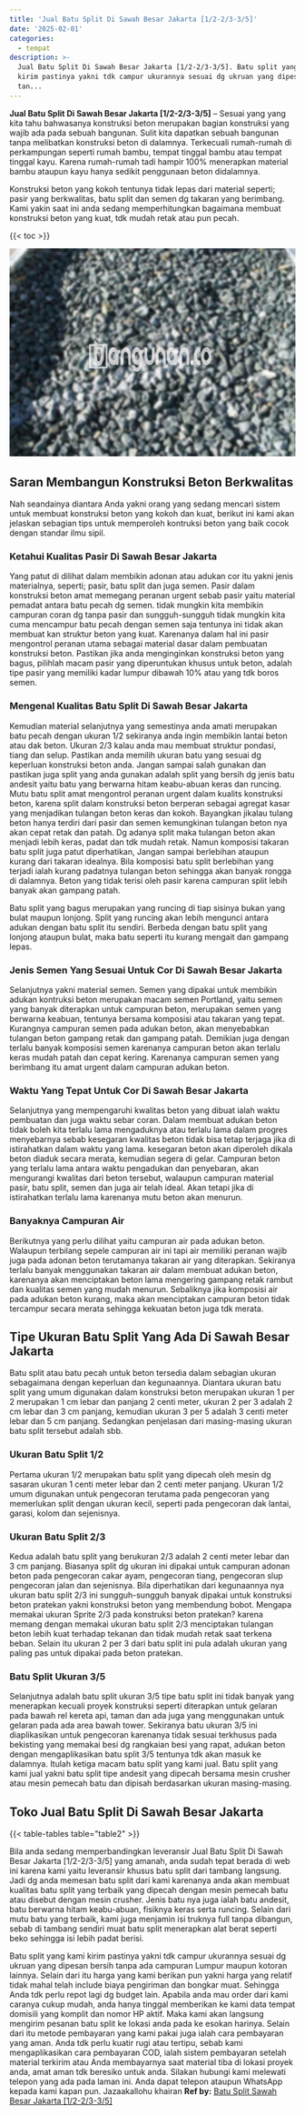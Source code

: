 ```yaml
---
title: 'Jual Batu Split Di Sawah Besar Jakarta [1/2-2/3-3/5]'
date: '2025-02-01'
categories:
  - tempat
description: >-
  Jual Batu Split Di Sawah Besar Jakarta [1/2-2/3-3/5]. Batu split yang kami
  kirim pastinya yakni tdk campur ukurannya sesuai dg ukruan yang dipesan bersih
  tan...
---
```


**Jual Batu Split Di Sawah Besar Jakarta \[1/2-2/3-3/5\]** – Sesuai yang yang kita tahu bahwasanya konstruksi beton merupakan bagian konstruksi yang wajib ada pada sebuah bangunan. Sulit kita dapatkan sebuah bangunan tanpa melibatkan konstruksi beton di dalamnya. Terkecuali rumah-rumah di perkampungan seperti rumah bambu, tempat tinggal bambu atau tempat tinggal kayu. Karena rumah-rumah tadi hampir 100% menerapkan material bambu ataupun kayu hanya sedikit penggunaan beton didalamnya.

Konstruksi beton yang kokoh tentunya tidak lepas dari material seperti; pasir yang berkwalitas, batu split dan semen dg takaran yang berimbang. Kami yakin saat ini anda sedang memperhitungkan bagaimana membuat konstruksi beton yang kuat, tdk mudah retak atau pun pecah.

{{< toc >}}

![Jual Batu Split Di Sawah Besar Jakarta [1/2-2/3-3/5]](/images/jual-batu-split-12.png)

## Saran Membangun Konstruksi Beton Berkwalitas

Nah seandainya diantara Anda yakni orang yang sedang mencari sistem untuk membuat konstruksi beton yang kokoh dan kuat, berikut ini kami akan jelaskan sebagian tips untuk memperoleh kontruksi beton yang baik cocok dengan standar ilmu sipil.

### Ketahui Kualitas Pasir Di Sawah Besar Jakarta

Yang patut di dilihat dalam membikin adonan atau adukan cor itu yakni jenis materialnya, seperti; pasir, batu split dan juga semen. Pasir dalam konstruksi beton amat memegang peranan urgent sebab pasir yaitu material pemadat antara batu pecah dg semen. tidak mungkin kita membikin campuran coran dg tanpa pasir dan sungguh-sungguh tidak mungkin kita cuma mencampur batu pecah dengan semen saja tentunya ini tidak akan membuat kan struktur beton yang kuat. Karenanya dalam hal ini pasir mengontrol peranan utama sebagai material dasar dalam pembuatan konstruksi beton. Pastikan jika anda menginginkan konstruksi beton yang bagus, pilihlah macam pasir yang diperuntukan khusus untuk beton, adalah tipe pasir yang memiliki kadar lumpur dibawah 10% atau yang tdk boros semen.

### Mengenal Kualitas Batu Split Di Sawah Besar Jakarta

Kemudian material selanjutnya yang semestinya anda amati merupakan batu pecah dengan ukuran 1/2 sekiranya anda ingin membikin lantai beton atau dak beton. Ukuran 2/3 kalau anda mau membuat struktur pondasi, tiang dan selup. Pastikan anda memilih ukuran batu yang sesuai dg keperluan konstruksi beton anda. Jangan sampai salah gunakan dan pastikan juga split yang anda gunakan adalah split yang bersih dg jenis batu andesit yaitu batu yang berwarna hitam keabu-abuan keras dan runcing. Mutu batu split amat mengontrol peranan urgent dalam kualits konstruksi beton, karena split dalam konstruksi beton berperan sebagai agregat kasar yang menjadikan tulangan beton keras dan kokoh. Bayangkan jikalau tulang beton hanya terdiri dari pasir dan semen kemungkinan tulangan beton nya akan cepat retak dan patah. Dg adanya split maka tulangan beton akan menjadi lebih keras, padat dan tdk mudah retak. Namun komposisi takaran batu split juga patut diperhatikan, Jangan sampai berlebihan ataupun kurang dari takaran idealnya. Bila komposisi batu split berlebihan yang terjadi ialah kurang padatnya tulangan beton sehingga akan banyak rongga di dalamnya. Beton yang tidak terisi oleh pasir karena campuran split lebih banyak akan gampang patah.

Batu split yang bagus merupakan yang runcing di tiap sisinya bukan yang bulat maupun lonjong. Split yang runcing akan lebih mengunci antara adukan dengan batu split itu sendiri. Berbeda dengan batu split yang lonjong ataupun bulat, maka batu seperti itu kurang mengait dan gampang lepas.

### Jenis Semen Yang Sesuai Untuk Cor Di Sawah Besar Jakarta

Selanjutnya yakni material semen. Semen yang dipakai untuk membikin adukan kontruksi beton merupakan macam semen Portland, yaitu semen yang banyak diterapkan untuk campuran beton, merupakan semen yang berwarna keabuan, tentunya bersama komposisi atau takaran yang tepat. Kurangnya campuran semen pada adukan beton, akan menyebabkan tulangan beton gampang retak dan gampang patah. Demikian juga dengan terlalu banyak komposisi semen karenanya campuran beton akan terlalu keras mudah patah dan cepat kering. Karenanya campuran semen yang berimbang itu amat urgent dalam campuran adukan beton.

### Waktu Yang Tepat Untuk Cor Di Sawah Besar Jakarta

Selanjutnya yang mempengaruhi kwalitas beton yang dibuat ialah waktu pembuatan dan juga waktu sebar coran. Dalam membuat adukan beton tidak boleh kita terlalu lama mengaduknya atau terlalu lama dalam progres menyebarnya sebab kesegaran kwalitas beton tidak bisa tetap terjaga jika di istirahatkan dalam waktu yang lama. kesegaran beton akan diperoleh dikala beton diaduk secara merata, kemudian segera di gelar. Campuran beton yang terlalu lama antara waktu pengadukan dan penyebaran, akan mengurangi kwalitas dari beton tersebut, walaupun campuran material pasir, batu split, semen dan juga air telah ideal. Akan tetapi jika di istirahatkan terlalu lama karenanya mutu beton akan menurun.

### Banyaknya Campuran Air

Berikutnya yang perlu dilihat yaitu campuran air pada adukan beton. Walaupun terbilang sepele campuran air ini tapi air memiliki peranan wajib juga pada adonan beton terutamanya takaran air yang diterapkan. Sekiranya terlalu banyak menggunakan takaran air dalam membuat adukan beton, karenanya akan menciptakan beton lama mengering gampang retak rambut dan kualitas semen yang mudah menurun. Sebaliknya jika komposisi air pada adukan beton kurang, maka akan menciptakan campuran beton tidak tercampur secara merata sehingga kekuatan beton juga tdk merata.

## Tipe Ukuran Batu Split Yang Ada Di Sawah Besar Jakarta

Batu split atau batu pecah untuk beton tersedia dalam sebagian ukuran sebagaimana dengan keperluan dan kegunaannya. Diantara ukuran batu split yang umum digunakan dalam konstruksi beton merupakan ukuran 1 per 2 merupakan 1 cm lebar dan panjang 2 centi meter, ukuran 2 per 3 adalah 2 cm lebar dan 3 cm panjang, kemudian ukuran 3 per 5 adalah 3 centi meter lebar dan 5 cm panjang. Sedangkan penjelasan dari masing-masing ukuran batu split tersebut adalah sbb.

### Ukuran Batu Split 1/2

Pertama ukuran 1/2 merupakan batu split yang dipecah oleh mesin dg sasaran ukuran 1 centi meter lebar dan 2 centi meter panjang. Ukuran 1/2 umum digunakan untuk pengecoran terutama pada pengecoran yang memerlukan split dengan ukuran kecil, seperti pada pengecoran dak lantai, garasi, kolom dan sejenisnya.

### Ukuran Batu Split 2/3

Kedua adalah batu split yang berukuran 2/3 adalah 2 centi meter lebar dan 3 cm panjang. Biasanya split dg ukuran ini dipakai untuk campuran adonan beton pada pengecoran cakar ayam, pengecoran tiang, pengecoran slup pengecoran jalan dan sejenisnya. Bila diperhatikan dari kegunaannya nya ukuran batu split 2/3 ini sungguh-sungguh banyak dipakai untuk konstruksi beton pratekan yakni konstruksi beton yang membendung bobot. Mengapa memakai ukuran Sprite 2/3 pada konstruksi beton pratekan? karena memang dengan memakai ukuran batu split 2/3 menciptakan tulangan beton lebih kuat terhadap tekanan dan tidak mudah retak saat terkena beban. Selain itu ukuran 2 per 3 dari batu split ini pula adalah ukuran yang paling pas untuk dipakai pada beton pratekan.

### Batu Split Ukuran 3/5

Selanjutnya adalah batu split ukuran 3/5 tipe batu split ini tidak banyak yang menerapkan kecuali proyek konstruksi seperti diterapkan untuk gelaran pada bawah rel kereta api, taman dan ada juga yang menggunakan untuk gelaran pada ada area bawah tower. Sekiranya batu ukuran 3/5 ini diaplikasikan untuk pengecoran karenanya tidak sesuai terkhusus pada bekisting yang memakai besi dg rangkaian besi yang rapat, adukan beton dengan mengaplikasikan batu split 3/5 tentunya tdk akan masuk ke dalamnya. Itulah ketiga macam batu split yang kami jual. Batu split yang kami jual yakni batu split tipe andesit yang dipecah bersama mesin crusher atau mesin pemecah batu dan dipisah berdasarkan ukuran masing-masing.

## Toko Jual Batu Split Di Sawah Besar Jakarta

{{< table-tables table="table2" >}}

Bila anda sedang memperbandingkan leveransir Jual Batu Split Di Sawah Besar Jakarta \[1/2-2/3-3/5\] yang amanah, anda sudah tepat berada di web ini karena kami yaitu leveransir khusus batu split dari tambang langsung. Jadi dg anda memesan batu split dari kami karenanya anda akan membuat kualitas batu split yang terbaik yang dipecah dengan mesin pemecah batu atau disebut dengan mesin crusher. Jenis batu nya juga ialah batu andesit, batu berwarna hitam keabu-abuan, fisiknya keras serta runcing. Selain dari mutu batu yang terbaik, kami juga menjamin isi truknya full tanpa dibangun, sebab di tambang sendiri muat batu split menerapkan alat berat seperti beko sehingga isi lebih padat berisi.

Batu split yang kami kirim pastinya yakni tdk campur ukurannya sesuai dg ukruan yang dipesan bersih tanpa ada campuran Lumpur maupun kotoran lainnya. Selain dari itu harga yang kami berikan pun yakni harga yang relatif tidak mahal telah include biaya pengiriman dan bongkar muat. Sehingga Anda tdk perlu repot lagi dg budget lain. Apabila anda mau order dari kami caranya cukup mudah, anda hanya tinggal memberikan ke kami data tempat domisili yang komplit dan nomor HP aktif. Maka kami akan langsung mengirim pesanan batu split ke lokasi anda pada ke esokan harinya. Selain dari itu metode pembayaran yang kami pakai juga ialah cara pembayaran yang aman. Anda tdk perlu kuatir rugi atau tertipu, sebab kami mengaplikasikan cara pembayaran COD, ialah sistem pembayaran setelah material terkirim atau Anda membayarnya saat material tiba di lokasi proyek anda, amat aman tdk beresiko untuk anda. Silakan hubungi kami melewati telepon yang ada pada laman ini. Anda dapat telepon ataupun WhatsApp kepada kami kapan pun. Jazaakallohu khairan
**Ref by:** [Batu Split Sawah Besar Jakarta [1/2-2/3-3/5]](https://id.wikipedia.org/wiki/Batu)
